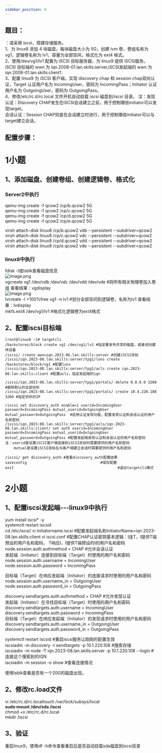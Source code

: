 ```yaml
---
sidebar_position: 9
---
```


## **题目：**
：请采用 iscsi，搭建存储服务。 <br />1、为 linux8 添加 4 块磁盘，每块磁盘大小为 5G，创建 lvm 卷，卷组名称为 vg1，逻辑卷名称为 lv1，容量为全部空间，格式化为 ext4 格式。 <br />2、使用/dev/vg1/lv1 配置为 iSCSI 目标服务器，为 linux9 提供 iSCSI服务。iSCSI 目标端的 wwn 为 iqn.2008-01.lan.skills:server,iSCSI发起端的 wwn 为 iqn.2008-01.lan.skills:client1. <br />3、配置 linux9 为 iSCSI 客户端，实现 discovery chap 和 session chap双向认证，Target 认证用户名为 IncomingUser，密码为 IncomingPass；Initiator 认证用户名为 OutgoingUser，密码为 OutgoingPass。<br />4、修改/etc/rc.d/rc.local 文件开机自动挂载 iscsi 磁盘到/iscsi 目录。
注：发现认证：Discovery CHAP发生在iSCSI会话建立之前，用于控制哪些initiator可以发现target。<br />会话认证：Session CHAP则是在会话建立时进行，用于控制哪些initiator可以与target建立会话。
## 配置步骤：
# 1小题
## 1、添加磁盘、创建卷组、创建逻辑卷、格式化
### Server2中执行
qemu-img create -f qcow2 /cp/b.qcow2 5G<br />qemu-img create -f qcow2 /cp/c.qcow2 5G<br />qemu-img create -f qcow2 /cp/d.qcow2 5G<br />qemu-img create -f qcow2 /cp/e.qcow2 5G

virsh attach-disk linux8 /cp/b.qcow2 vdb --persistent --subdriver=qcow2<br />virsh attach-disk linux8 /cp/c.qcow2 vdc --persistent --subdriver=qcow2<br />virsh attach-disk linux8 /cp/d.qcow2 vdd --persistent --subdriver=qcow2<br />virsh attach-disk linux8 /cp/e.qcow2 vde --persistent --subdriver=qcow2

### linux8中执行
fdisk -l或lsblk查看磁盘信息<br />![image.png](https://cdn.nlark.com/yuque/0/2023/png/33622884/1682829630957-8e5bbe9f-16d6-404d-be6c-df7eaaa164c0.png#averageHue=%23040200&clientId=u8c9a9024-477c-4&from=paste&height=643&id=rrdQK&originHeight=643&originWidth=813&originalType=binary&ratio=1&rotation=0&showTitle=false&size=74153&status=done&style=none&taskId=u40b99ecc-9b4f-4c82-b3c8-67ab0293beb&title=&width=813)<br />vgcreate vg1 /dev/vdb /dev/vdc /dev/vdd /dev/vde   #将所有相关物理卷加入卷组 查看结果：vgdisplay<br />![image.png](https://cdn.nlark.com/yuque/0/2023/png/33622884/1682829871138-702f4856-d4f0-4e50-8de0-aac2a780e50d.png#averageHue=%230a0600&clientId=u8c9a9024-477c-4&from=paste&height=121&id=C6UrJ&originHeight=121&originWidth=929&originalType=binary&ratio=1&rotation=0&showTitle=false&size=15170&status=done&style=none&taskId=uc15b9dc0-0f9f-4c64-ac0e-42bf3e6eedc&title=&width=929)<br />lvcreate -l +100%free vg1 -n lv1 #划分全部空间到逻辑卷，名称为lv1   查看结果：lvdisplay<br />mkfs.ext4 /dev/vg1/lv1 #格式化逻辑卷为ext4格式
## 2、配置iscsi目标端
```
[root@linux8 ~]# targetcli
/backstores/block create vg1 /dev/vg1/lv1 #指定要发布共享的磁盘，或者说创建块设备
/iscsi/ create wwn=iqn.2023-08.lan.skills:server #创建iSCSI目标
/iscsi/iqn.2023-08.lan.skills:server/tpg1/luns create /backstores/block/vg1 #配置luns
/iscsi/iqn.2023-08.lan.skills:server/tpg1/acls create iqn.2023-08.lan.skills:client #配置acls，指定发起端的iqn

/iscsi/iqn.2023-08.lan.skills:server/tpg1/portals/ delete 0.0.0.0 3260 #删除默认的全部侦听
/iscsi/iqn.2023-08.lan.skills:server/tpg1/portals/ create 10.4.220.108 3260 #指定侦听的IP

/iscsi set discovery_auth enable=1 userid=IncomingUser password=IncomingPass mutual_userid=OutgoingUser mutual_password=OutgoingPass  #启用认证发现功能，配置发现认证和会话认证的用户名和密码
/iscsi/iqn.2023-08.lan.skills:server/tpg1/acls/iqn.2023-08.lan.skills:client/ set auth userid=IncomingUser password=IncomingPass mutual_userid=OutgoingUser mutual_password=OutgoingPass #配置发起端发现认证和会话认证的用户名和密码
注：userid是设置iSCSI客户端连接到iSCSI目标时需要提供的用户名和密码
    mutual是设置iSCSI目标在与客户端建立会话时需要提供的用户名和密码

/iscsi/ get discovery_auth #查看discovery_auth配置结果
saveconfig 									#保存配置
exit 												#退出targetcli模式
```
# 2小题
## 1、配置iscsi发起端---linux9中执行
yum install iscsi* -y<br />systemctl restart iscsid<br />cd /etc/iscsi/
vi initiatorname.iscsi #配置发起端名称InitiatorName=iqn.2023-08.lan.skills:client
vi iscsi.conf #配置CHAP认证密钥基本逻辑：I连T，I提供T端预设的用户名和密码，  T响应I，I提供T端预设的I的用户名和密码<br />node.session.auth.authmethod = CHAP #允许会话认证<br />发起端（Initiator）连接到目标端（Target）时使用的用户名和密码<br />node.session.auth.username = IncomingUser<br />node.session.auth.password = IncomingPass

目标端（Target）在响应发起端（Initiator）的连接请求时使用的用户名和密码<br />node.session.auth.username_in = OutgoingUser<br />node.session.auth.password_in = OutgoingPass

discovery.sendtargets.auth.authmethod = CHAP #允许发现认证<br />发起端（Initiator）在寻找目标端（Target）时使用的用户名和密码<br />discovery.sendtargets.auth.username = IncomingUser<br />discovery.sendtargets.auth.password = IncomingPass<br />目标端（Target）在响应发起端（Initiator）的发现请求时使用的用户名和密码<br />discovery.sendtargets.auth.username_in = OutgoingUser<br />discovery.sendtargets.auth.password_in = OutgoingPass

systemctl restart iscsid #重启iscsi服务让刚刚的配置生效<br />iscsiadm -m discovery -t sendtargets -p 10.1.220.108 #搜索存储<br />iscsiadm -m node -T iqn.2023-08.lan.skills:server -p 10.1.220.108 --login #连接这个搜索到的IQN<br />iscsiadm -m session -o show #查看连接情况

使用lsblk查看是否有一个20G的磁盘出现。
## 2、修改rc.load文件
vi /etc/rc.d/rc.localtouch /var/lock/subsys/local<br />**sudo mount /dev/sda   /iscsi**<br />chmod +x /etc/rc.d/rc.local<br />mkdir  /iscsi
## 3、验证
重启linux9，使用df -h命令查看重启后是否自动挂载sda磁盘到iscsi目录
